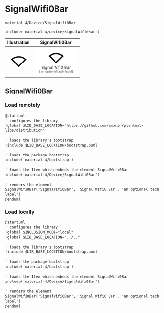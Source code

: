 # SignalWifi0Bar


```text
material-4/Device/SignalWifi0Bar
```

```text
include('material-4/Device/SignalWifi0Bar')
```



| Illustration | SignalWifi0Bar |
| :---: | :---: |
| ![illustration for Illustration](../../material-4/Device/SignalWifi0Bar.png) | ![illustration for SignalWifi0Bar](../../material-4/Device/SignalWifi0Bar.Local.png) |




## SignalWifi0Bar

### Load remotely
```plantuml
@startuml
' configures the library
!global $LIB_BASE_LOCATION="https://github.com/tmorin/plantuml-libs/distribution"

' loads the library's bootstrap
!include $LIB_BASE_LOCATION/bootstrap.puml

' loads the package bootstrap
include('material-4/bootstrap')

' loads the Item which embeds the element SignalWifi0Bar
include('material-4/Device/SignalWifi0Bar')

' renders the element
SignalWifi0Bar('SignalWifi0Bar', 'Signal Wifi0 Bar', 'an optional tech label')
@enduml
```

### Load locally
```plantuml
@startuml
' configures the library
!global $INCLUSION_MODE="local"
!global $LIB_BASE_LOCATION="../.."

' loads the library's bootstrap
!include $LIB_BASE_LOCATION/bootstrap.puml

' loads the package bootstrap
include('material-4/bootstrap')

' loads the Item which embeds the element SignalWifi0Bar
include('material-4/Device/SignalWifi0Bar')

' renders the element
SignalWifi0Bar('SignalWifi0Bar', 'Signal Wifi0 Bar', 'an optional tech label')
@enduml
```

